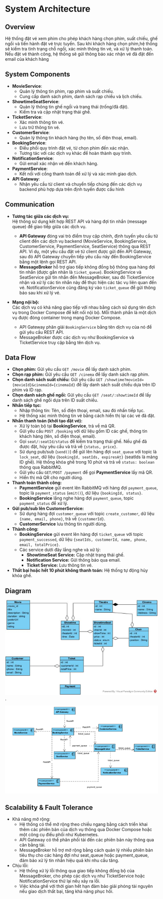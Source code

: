 # System Architecture

## Overview
Hệ thống đặt vé xem phim cho phép khách hàng chọn phim, suất chiếu, ghế ngồi và tiến hành đặt vé trực tuyến.
Sau khi khách hàng chọn phim,hệ thống sẽ kiểm tra tình trạng chỗ ngồi, xác minh thông tin vé, và xử lý thanh toán.
Nếu đặt vé thành công, hệ thống sẽ gửi thông báo xác nhận vé đã đặt đến email của khách hàng

## System Components
- **MovieService**:
    - Quản lý thông tin phim, rạp phim và suất chiếu.
    - Cung cấp danh sách phim, danh sách rạp chiếu và lịch chiếu.
- **ShowtimeSeatService**:
    - Quản lý thông tin ghế ngồi và trạng thái (trống/đã đặt).
    - Kiểm tra và cập nhật trạng thái ghế.
- **TicketService**:
    - Xác minh thông tin vé.
    - Lưu trữ thông tin vé.
- **CustomerService**:
    -   Quản lý thông tin khách hàng (họ tên, số điện thoại, email).
- **BookingService**:
    - Điều phối quy trình đặt vé, từ chọn phim đến xác nhận.
    - Tương tác với các dịch vụ khác để hoàn thành quy trình.
- **NotificationService**:
    - Gửi email xác nhận vé đến khách hàng.
- **PaymentService**:
    - Kết nối với cổng thanh toán để xử lý và xác minh giao dịch.
- **API Gateway**: 
    - Nhận yêu cầu từ client và chuyển tiếp chúng đến các dịch vụ backend phù hợp dựa trên định tuyến được cấu hình

## Communication
- **Tương tác giữa các dịch vụ:**  
  Hệ thống sử dụng kết hợp REST API và hàng đợi tin nhắn (message queue) để giao tiếp giữa các dịch vụ.  
  - **API Gateway** đóng vai trò điểm truy cập chính, định tuyến yêu cầu từ client đến các dịch vụ backend (MovieService, BookingService, CustomerService, PaymentService, SeatService) thông qua REST API. Ví dụ, một yêu cầu đặt vé từ client được gửi đến API Gateway, sau đó API Gateway chuyển tiếp yêu cầu này đến BookingService bằng một lệnh gọi REST API.  
  - **MessageBroker** hỗ trợ giao tiếp không đồng bộ thông qua hàng đợi tin nhắn (được gắn nhãn là `ticket_queue`). BookingService và SeatService gửi tin nhắn đến MessageBroker, sau đó TicketService nhận và xử lý các tin nhắn này để thực hiện các tác vụ liên quan đến vé. NotificationService cũng đăng ký vào `ticket_queue` để gửi thông báo sau khi xử lý vé.  

- **Mạng nội bộ:**  
  Các dịch vụ có khả năng giao tiếp với nhau bằng cách sử dụng tên dịch vụ trong Docker Compose để kết nối nội bộ. Mỗi thành phần là một dịch vụ được đóng container trong mạng Docker Compose.  
  - API Gateway phân giải `BookingService` bằng tên dịch vụ của nó để gửi yêu cầu REST API.  
  - MessageBroker được các dịch vụ như BookingService và TicketService truy cập bằng tên dịch vụ.

## Data Flow
- **Chọn phim:** Gửi yêu cầu `GET /movie` để lấy danh sách phim.  
- **Chọn rạp phim:** Gửi yêu cầu `GET /cinema` để lấy danh sách rạp phim.  
- **Chọn danh sách suất chiếu:** Gửi yêu cầu `GET /showtime?movieId={movieId}&cinemaId={cinemaId}` để lấy danh sách suất chiếu dựa trên ID phim và ID rạp.  
- **Chọn danh sách ghế ngồi:** Gửi yêu cầu `GET /seat/:showtimeId` để lấy danh sách ghế ngồi dựa trên ID suất chiếu.  
- **Nhấn tiếp tục:**  
  - Nhập thông tin: Tên, số điện thoại, email, sau đó nhấn tiếp tục.  
  - Hệ thống xác minh thông tin vé bằng cách hiển thị lại các vé đã đặt.  
- **Nhấn thanh toán (khởi tạo đặt vé):**  
  - Xử lý toàn bộ tại **BookingService**, trả về mã QR.  
  - Gửi yêu cầu `POST /booking` với dữ liệu gồm ID các ghế, thông tin khách hàng (tên, số điện thoại, email).  
  - Gọi `seat/:seatId/status` để kiểm tra trạng thái ghế. Nếu ghế đã được đặt, hủy yêu cầu và trả về `{status, price}`.  
  - Sử dụng pub/sub (`send()`) để gửi lên hàng đợi `seat_queue` với topic là `lock_seat`, dữ liệu `{bookingId, seatIds, expiresAt}` (seatIds là mảng ID ghế). Hệ thống khóa ghế trong 10 phút và trả về `status: boolean` thông qua RabbitMQ.  
  - Gửi yêu cầu `GET/POST /payment` để gọi **PaymentService** lấy mã QR.  
  - Hiển thị mã QR cho người dùng.  
- **Thanh toán thành công:**  
  - **PaymentService** gửi event lên RabbitMQ với hàng đợi `payment_queue`, topic là `payment_status` (`emit()`), dữ liệu `{bookingId, status}`.  
  - **BookingService** lắng nghe hàng đợi `payment_queue`, topic `payment_status` để xử lý.  
- **Gửi pub/sub lên CustomerService:**  
  - Sử dụng hàng đợi `customer_queue` với topic `create_customer`, dữ liệu `{name, email, phone}`, trả về `{customerId}`.  
  - **CustomerService** lưu thông tin người dùng.  
- **Thành công:**  
  - **BookingService** gửi event lên hàng đợi `ticket_queue` với topic `payment_successed`, dữ liệu `{seatIds, customerId, name, phone, email, totalPrice}`.  
  - Các service dưới đây lắng nghe và xử lý:  
    - **ShowtimeSeat Service:** Cập nhật trạng thái ghế.  
    - **Notification Service:** Gửi thông báo qua email.  
    - **Ticket Service:** Lưu thông tin vé.  
- **Thất bại hoặc hết 10 phút không thanh toán:** Hệ thống tự động hủy khóa ghế.

## Diagram
![Sơ đồ thực thể nguyên khối](asset/movie.jpg).

![Component diagram](asset/component_diagram.png)

## Scalability & Fault Tolerance
- Khả năng mở rộng:
    - Hệ thống có thể mở rộng theo chiều ngang bằng cách triển khai thêm các phiên bản của dịch vụ thông qua Docker Compose hoặc một công cụ điều phối như Kubernetes.
    - API Gateway có thể phân phối tải đến các phiên bản này thông qua cân bằng tải.
    - MessageBroker hỗ trợ mở rộng bằng cách quản lý nhiều phiên bản tiêu thụ cho các hàng đợi như seat_queue hoặc payment_queue, đảm bảo xử lý tin nhắn hiệu quả khi nhu cầu tăng.
- Chịu lỗi:
    - Hệ thống xử lý lỗi thông qua giao tiếp không đồng bộ của MessageBroker, cho phép các dịch vụ như TicketService hoặc NotificationService thử lại nếu xảy ra lỗi.
    - Việc khóa ghế với thời gian hết hạn đảm bảo giải phóng tài nguyên nếu giao dịch thất bại, tăng khả năng phục hồi.